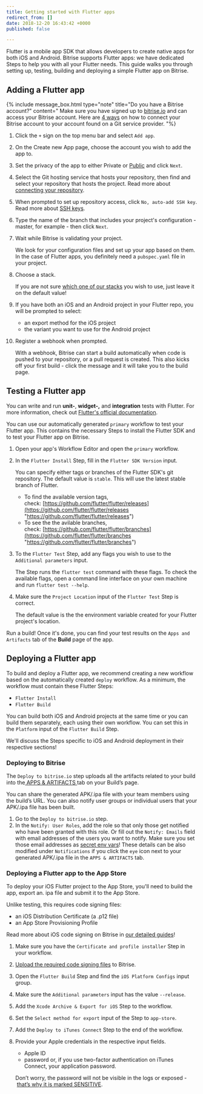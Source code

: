 ```yaml
---
title: Getting started with Flutter apps
redirect_from: []
date: 2018-12-20 16:43:42 +0000
published: false

---
```

Flutter is a mobile app SDK that allows developers to create native apps for both iOS and Android. Bitrise supports Flutter apps: we have dedicated Steps to help you with all your Flutter needs. This guide walks you through setting up, testing, building and deploying a simple Flutter app on Bitrise. 

## Adding a Flutter app

{% include message_box.html type="note" title="Do you have a Bitrise account?" content=" Make sure you have signed up to [bitrise.io](https://www.bitrise.io) and can access your Bitrise account. Here are [4 ways](https://devcenter.bitrise.io/getting-started/index#signing-up-to-bitrise) on how to connect your Bitrise account to your account found on a Git service provider. "%}

 1. Click the `+` sign on the top menu bar and select `Add app`.
 2. On the Create new App page, choose the account you wish to add the app to.
 3. Set the privacy of the app to either Private or [Public](/getting-started/adding-a-new-app/public-apps) and click `Next`.
 4. Select the Git hosting service that hosts your repository, then find and select your repository that hosts the project. Read more about [connecting your repository](/getting-started/adding-a-new-app/connecting-your-repository).
 5. When prompted to set up repository access, click `No, auto-add SSH key`. Read more about [SSH keys](/getting-started/adding-a-new-app/setting-up-ssh-keys/).
 6. Type the name of the branch that includes your project's configuration - master, for example - then click `Next`.
 7. Wait while Bitrise is validating your project. 

    We look for your configuration files and set up your app based on them. In the case of Flutter apps, you definitely need a `pubspec.yaml` file in your project. 
 8. Choose a stack. 

    If you are not sure [which one of our stacks](/infrastructure/available-stacks/) you wish to use, just leave it on the default value!
 9. If you have both an iOS and an Android project in your Flutter repo, you will be prompted to select:
    * an export method for the iOS project
    * the variant you want to use for the Android project
10. Register a webhook when prompted. 

    With a webhook, Bitrise can start a build automatically when code is pushed to your repository, or a pull request is created. This also kicks off your first build - click the message and it will take you to the build page.

## Testing a Flutter app

You can write and run **unit-**, **widget-,** and **integration** tests with Flutter. For more information, check out [Flutter's official documentation](https://flutter.io/docs/testing). 

You can use our automatically generated `primary` workflow to test your Flutter app. This contains the necessary Steps to install the Flutter SDK and to test your Flutter app on Bitrise.

1. Open your app's Workflow Editor and open the `primary` workflow. 
2. In the `Flutter Install` Step, fill in the `Flutter SDK Version` input. 

   You can specify either tags or branches of the Flutter SDK's git repository. The default value is `stable`. This will use the latest stable branch of Flutter. 
   * To find the available version tags, check: [https://github.com/flutter/flutter/releases](https://github.com/flutter/flutter/releases "https://github.com/flutter/flutter/releases")
   * To see the the avilable branches, check: [https://github.com/flutter/flutter/branches](https://github.com/flutter/flutter/branches "https://github.com/flutter/flutter/branches")
3. To the `Flutter Test` Step, add any flags you wish to use to the `Additional parameters` input.

   The Step runs the `flutter test` command with these flags. To check the available flags, open a command line interface on your own machine and run `flutter test --help`. 
4. Make sure the `Project Location` input of the `Flutter Test` Step is correct. 

   The default value is the the environment variable created for your Flutter project's location. 

Run a build! Once it's done, you can find your test results on the `Apps and Artifacts` tab of the **Build** page of the app.

## Deploying a Flutter app

To build and deploy a Flutter app, we recommend creating a new workflow based on the automatically created `deploy` workflow. As a minimum, the workflow must contain these Flutter Steps: 

* `Flutter Install`
* `Flutter Build` 

You can build both iOS and Android projects at the same time or you can build them separately, each using their own workflow. You can set this in the `Platform` input of the `Flutter Build` Step. 

We'll discuss the Steps specific to iOS and Android deployment in their respective sections! 

### Deploying to Bitrise

The `Deploy to bitrise.io` step uploads all the artifacts related to your build into the[ APPS & ARTIFACTS ](/builds/build-artifacts-online/)tab on your Build’s page.

You can share the generated APK/.ipa file with your team members using the build’s URL. You can also notify user groups or individual users that your APK/.ipa file has been built.

1. Go to the `Deploy to bitrise.io` step.
2. In the `Notify: User Roles`, add the role so that only those get notified who have been granted with this role. Or fill out the `Notify: Emails` field with email addresses of the users you want to notify. Make sure you set those email addresses as [secret env vars](/builds/env-vars-secret-env-vars/)! These details can be also modified under `Notifications` if you click the `eye` icon next to your generated APK/.ipa file in the `APPS & ARTIFACTS` tab.

### Deploying a Flutter app to the App Store 

To deploy your iOS Flutter project to the App Store, you'll need to build the app, export an. ipa file and submit it to the App Store.

Unlike testing, this requires code signing files: 

* an iOS Distribution Certificate (a .p12 file)
* an App Store Provisioning Profile 

Read more about iOS code signing on Bitrise in [our detailed guides](https://devcenter.bitrise.io/code-signing/ios-code-signing/code-signing/)! 

1. Make sure you have the `Certificate and profile installer` Step in your workflow. 
2. [Upload the required code signing files](/code-signing/ios-code-signing/ios-manual-provisioning/) to Bitrise. 
3. Open the `Flutter Build` Step and find the `iOS Platform Configs` input group. 
4. Make sure the `Additional parameters` input has the value `--release`.
5. Add the `Xcode Archive & Export for iOS` Step to the workflow. 
6. Set the `Select method for export` input of the Step to `app-store`. 
7. Add the `Deploy to iTunes Connect` Step to the end of the workflow.
8. Provide your Apple credentials in the respective input fields.
   * Apple ID
   * password or, if you use two-factor authentication on iTunes Connect, your application password.

   Don’t worry, the password will not be visible in the logs or exposed - [that’s why it is marked SENSITIVE](/builds/env-vars-secret-env-vars#about-secrets).
